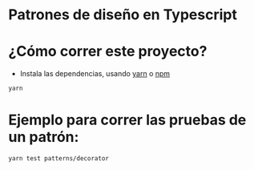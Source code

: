 # Patrones de diseño en Typescript

# ¿Cómo correr este proyecto?

- Instala las dependencias, usando [yarn](https://yarnpkg.com/) o [npm](https://www.npmjs.com/)

```shell
yarn
```

# Ejemplo para correr las pruebas de un patrón:

```shell
yarn test patterns/decorator
```
